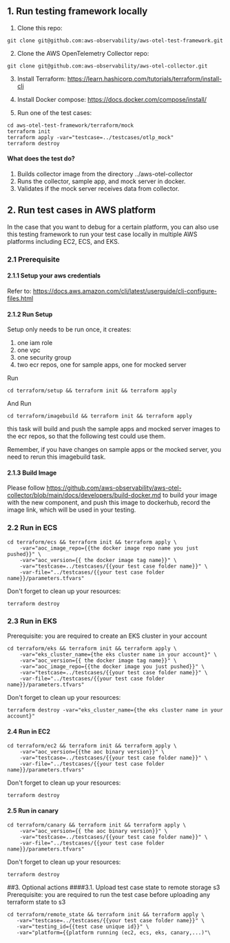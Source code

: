 ## 1. Run testing framework locally
 
1. Clone this repo:
````
git clone git@github.com:aws-observability/aws-otel-test-framework.git
````
2. Clone the AWS OpenTelemetry Collector repo:
````
git clone git@github.com:aws-observability/aws-otel-collector.git
````
3. Install Terraform: https://learn.hashicorp.com/tutorials/terraform/install-cli
 
4. Install Docker compose: https://docs.docker.com/compose/install/
 
5. Run one of the test cases:
````shell script
cd aws-otel-test-framework/terraform/mock
terraform init
terraform apply -var="testcase=../testcases/otlp_mock" 
terraform destroy
````
 
#### What does the test do?
 
1. Builds collector image from the directory ../aws-otel-collector
2. Runs the collector, sample app, and mock server in docker.
3. Validates if the mock server receives data from collector.
 
 
## 2. Run test cases in AWS platform
 
In the case that you want to debug for a certain platform, you can also use this testing framework to run your test case locally in multiple AWS platforms including EC2, ECS, and EKS.
 
### 2.1 Prerequisite
 
#### 2.1.1 Setup your aws credentials
Refer to: https://docs.aws.amazon.com/cli/latest/userguide/cli-configure-files.html
 
#### 2.1.2 Run Setup
Setup only needs to be run once, it creates:
 
1. one iam role
2. one vpc
3. one security group
4. two ecr repos, one for sample apps, one for mocked server
 
Run 
````
cd terraform/setup && terraform init && terraform apply
````
 
And Run
````
cd terraform/imagebuild && terraform init && terraform apply
````
this task will build and push the sample apps and mocked server images to the ecr repos,
 so that the following test could use them.
 
Remember, if you have changes on sample apps or the mocked server, you need to rerun this imagebuild task.
 
#### 2.1.3 Build Image
Please follow https://github.com/aws-observability/aws-otel-collector/blob/main/docs/developers/build-docker.md to build your image with the new component, and push this image to dockerhub, record the image link, which will be used in your testing.
 
### 2.2 Run in ECS
 
````
cd terraform/ecs && terraform init && terraform apply \
    -var="aoc_image_repo={{the docker image repo name you just pushed}}" \
    -var="aoc_version={{ the docker image tag name}}" \
    -var="testcase=../testcases/{{your test case folder name}}" \
    -var-file="../testcases/{{your test case folder name}}/parameters.tfvars"
````
 
Don't forget to clean up your resources:
````
terraform destroy
````
 
### 2.3 Run in EKS
Prerequisite: you are required to create an EKS cluster in your account
````
cd terraform/eks && terraform init && terraform apply \
    -var="eks_cluster_name={the eks cluster name in your account}" \
    -var="aoc_version={{ the docker image tag name}}" \
    -var="aoc_image_repo={{the docker image you just pushed}}" \
    -var="testcase=../testcases/{{your test case folder name}}" \
    -var-file="../testcases/{{your test case folder name}}/parameters.tfvars"
````
 
Don't forget to clean up your resources:
````
terraform destroy -var="eks_cluster_name={the eks cluster name in your account}"
````
 
#### 2.4 Run in EC2
````
cd terraform/ec2 && terraform init && terraform apply \
    -var="aoc_version={{the aoc binary version}}" \
    -var="testcase=../testcases/{{your test case folder name}}" \
    -var-file="../testcases/{{your test case folder name}}/parameters.tfvars"
````
 
Don't forget to clean up your resources:
````
terraform destroy
````

#### 2.5 Run in canary
````
cd terraform/canary && terraform init && terraform apply \
    -var="aoc_version={{ the aoc binary version}}" \
    -var="testcase=../testcases/{{your test case folder name}}" \
    -var-file="../testcases/{{your test case folder name}}/parameters.tfvars"
````
 
Don't forget to clean up your resources:
````
terraform destroy
````

##3. Optional actions
####3.1. Upload test case state to remote storage s3 
Prerequisite: you are required to run the test case before uploading any terraform state to s3

````
cd terraform/remote_state && terraform init && terraform apply \
   -var="testcase=../testcases/{{your test case folder name}}" \
   -var="testing_id={{test case unique id}}" \
   -var="platform={{platform running (ec2, ecs, eks, canary,...)"\
````